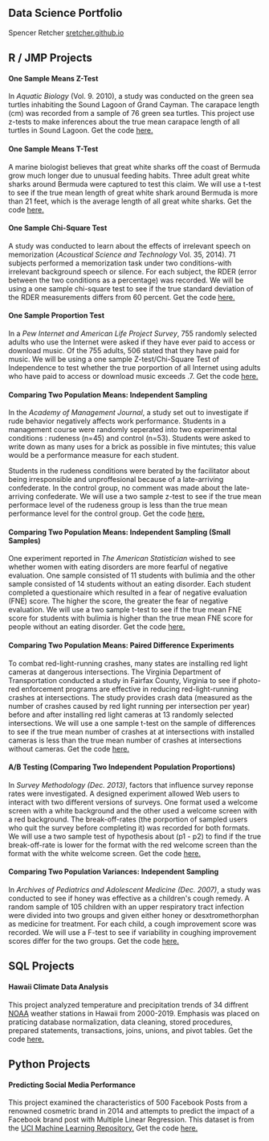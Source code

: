
## Data Science Portfolio

Spencer Retcher
[sretcher.github.io](https://github.com/sretcher/sretcher.github.io)



## R / JMP Projects

#### One Sample Means Z-Test
In *Aquatic Biology* (Vol. 9. 2010), a study was conducted on the green sea turtles inhabiting the Sound Lagoon of Grand Cayman. The carapace length (cm) was recorded from a sample of 76 green sea turtles. This project use z-tests to make inferences about the true mean carapace length of all turtles in Sound Lagoon. Get the code [here.](https://github.com/sretcher/z-test-turtles)

#### One Sample Means T-Test
A marine biologist believes that great white sharks off the coast of Bermuda grow much longer due to unusual feeding habits. Three adult great white sharks around Bermuda were captured to test this claim. We will use a t-test to see if the true mean length of great white shark around Bermuda is more than 21 feet, which is the average length of all great white sharks. Get the code [here.](https://github.com/sretcher/t-test-sharks)

#### One Sample Chi-Square Test
A study was conducted to learn about the effects of irrelevant speech on memorization (*Acoustical Science and Technology* Vol. 35, 2014). 71 subjects performed a memorization task under two conditions-with irrelevant background speech or silence. For each subject, the RDER (error between the two conditions as a percentage) was recorded. We will be using a one sample chi-square test to see if the true standard deviation of the RDER measurements differs from 60 percent. Get the code [here.](https://github.com/sretcher/chi-squared-speech)

#### One Sample Proportion Test 
In a *Pew Internet and American Life Project Survey*, 755 randomly selected adults who use the Internet were asked if they have ever paid to access or download music. Of the 755 adults, 506 stated that they have paid for music. We will be using a one sample Z-test/Chi-Square Test of Independence to test whether the true porportion of all Internet using adults who have paid to access or download music exceeds .7. Get the code [here.](https://github.com/sretcher/one-sample-proportion)


#### Comparing Two Population Means: Independent Sampling
In the *Academy of Management Journal*, a study set out to investigate if rude behavior negatively affects work performance. Students in a management course were randomly seperated into two experimental conditions : rudeness (n=45) and control (n=53). Students were asked to write down as many uses for a brick as possible in five mintutes; this value would be a performance measure for each student. 

Students in the rudeness conditions were berated by the facilitator about being irresponsible and unproffesional because of a late-arriving confederate. In the control group, no comment was made about the late-arriving confederate. We will use a two sample z-test to see if the true mean performace level of the rudeness group is less than the true mean performance level for the control group. Get the code [here.](https://github.com/sretcher/Comparing-Two-Population-Means)

#### Comparing Two Population Means: Independent Sampling (Small Samples)  
One experiment reported in *The American Statistician* wished to see whether women with eating disorders are more fearful of negative evaluation. One sample consisted of 11 students with bulimia and the other sample consisted of 14 students without an eating disorder. Each student completed a questionaire which resulted in a fear of negative evaluation (FNE) score. The higher the score, the greater the fear of negative evaluation. We will use a two sample t-test to see if the true mean FNE score for students with bulimia is higher than the true mean FNE score for people without an eating disorder. Get the code [here.](https://github.com/sretcher/Comparing-Two-Population-Means-Small)

#### Comparing Two Population Means: Paired Difference Experiments
To combat red-light-running crashes, many states are installing red light cameras at dangerous intersections. The Virginia Department of Transportation conducted a study in Fairfax County, Virginia to see if photo-red enforcement programs are effective in reducing red-light-running crashes at intersections. The study provides crash data (measured as the number of crashes caused by red light running per intersection per year) before and after installing red light cameras at 13 randomly selected intersections. We will use a one sample t-test on the sample of differences to see if the true mean number of crashes at at intersections with installed cameras is less than the true mean number of crashes at intersections without cameras. Get the code [here.](https://github.com/sretcher/paired-t-test)

#### A/B Testing (Comparing Two Independent Population Proportions)

In *Survey Methodology (Dec. 2013)*, factors that influence survey reponse rates were investigated. A designed experiment allowed Web users to interact with two different versions of surveys. One format used a welcome screen with a white background and the other used a welcome screen with a red background. The break-off-rates (the porportion of sampled users who quit the survey before completing it) was recorded for both formats. We will use a two sample test of hypothesis about (p1 - p2) to find if the true break-off-rate is lower for the format with the red welcome screen than the format with the white welcome screen. Get the code [here.](https://github.com/sretcher/A-B-Testing)    

#### Comparing Two Population Variances: Independent Sampling
In *Archives of Pediatrics and Adolescent Medicine (Dec. 2007)*, a study was conducted to see if honey was effective as a children's cough remedy. A random sample of 105 children with an upper respiratory tract infection were divided into two groups and given either honey or desxtromethorphan as medicine for treatment. For each child, a cough improvement score was recorded. We will use a F-test to see if variability in coughing improvement scores differ for the two groups. Get the code [here.](https://github.com/sretcher/A-B-Testing)    

## SQL Projects

#### Hawaii Climate Data Analysis

This project analyzed temperature and precipitation trends of 34 diffrent [NOAA](https://www.ncdc.noaa.gov/cdo-web/) weather stations in Hawaii from 2000-2019. Emphasis was placed on praticing database normalization, data cleaning, stored procedures, prepared statements, transactions, joins, unions, and pivot tables. Get the code [here.](https://github.com/sretcher/hawaii_weather)

## Python Projects

#### Predicting Social Media Performance

This project examined the characteristics of 500 Facebook Posts from a renowned cosmetric brand in 2014 and attempts to predict the impact of a Facebook brand post with Multiple Linear Regression. This dataset is from the [UCI Machine Learning Repository.](https://archive.ics.uci.edu/ml/datasets.php) Get the code [here.](https://github.com/sretcher/facebook_metrics/blob/master/Facebook%20Metrics.ipynb) 

